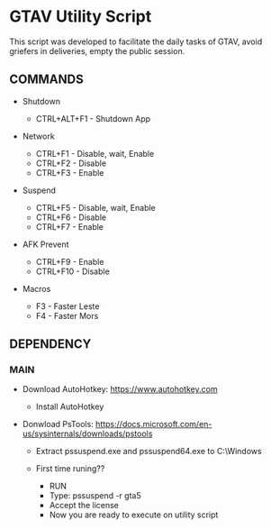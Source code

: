 # GTAV Utility Script

This script was developed to facilitate the daily tasks of GTAV, avoid griefers in deliveries, empty the public session.

## COMMANDS

- Shutdown 
  - CTRL+ALT+F1 - Shutdown App

- Network
  - CTRL+F1 - Disable, wait, Enable
  - CTRL+F2 - Disable
  - CTRL+F3 - Enable

- Suspend
  - CTRL+F5 - Disable, wait, Enable
  - CTRL+F6 - Disable
  - CTRL+F7 - Enable

- AFK Prevent
  - CTRL+F9 - Enable
  - CTRL+F10 - Disable

- Macros
  - F3 - Faster Leste
  - F4 - Faster Mors

## DEPENDENCY
### MAIN
- Download AutoHotkey: https://www.autohotkey.com
  - Install AutoHotkey

- Donwload PsTools: https://docs.microsoft.com/en-us/sysinternals/downloads/pstools
  - Extract pssuspend.exe and pssuspend64.exe to C:\Windows
  
  - First time runing?? 
    - RUN
    - Type: pssuspend -r gta5
    - Accept the license
    - Now you are ready to execute on utility script
